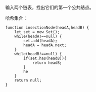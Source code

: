 输入两个链表，找出它们的第一个公共结点。

哈希集合：

``` 
function insectionNode(headA,headB) {
	let set = new Set();
	while(headA!==null) {
		set.add(headA);
		headA = headA.next;
	}
	while(headB!==null) {
		if(set.has(headB)){
			return headB;
		}
		he
	}
	return null;
}
```

